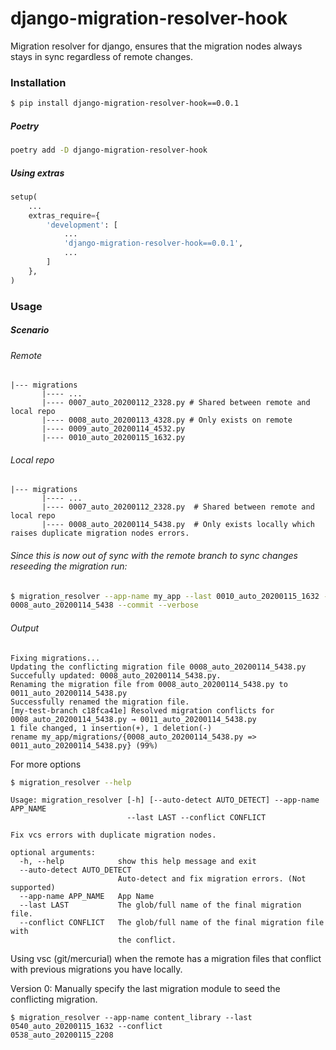 # django-migration-resolver-hook
Migration resolver for django, ensures that the migration nodes always stays in sync regardless of remote changes.


### Installation

```bash
$ pip install django-migration-resolver-hook==0.0.1
```

##### Poetry

```bash
poetry add -D django-migration-resolver-hook
```


##### Using extras 
```python
setup(
    ...
    extras_require={
        'development': [
            ...
            'django-migration-resolver-hook==0.0.1',
            ...
        ]
    },
)
```


### Usage

##### Scenario

###### Remote
```text
|--- migrations
       |---- ...
       |---- 0007_auto_20200112_2328.py # Shared between remote and local repo
       |---- 0008_auto_20200113_4328.py # Only exists on remote
       |---- 0009_auto_20200114_4532.py
       |---- 0010_auto_20200115_1632.py

```

###### Local repo

```text
|--- migrations
       |---- ...
       |---- 0007_auto_20200112_2328.py  # Shared between remote and local repo
       |---- 0008_auto_20200114_5438.py  # Only exists locally which raises duplicate migration nodes errors.
```

###### Since this is now out of sync with the remote branch to sync changes reseeding the migration run:

```bash
$ migration_resolver --app-name my_app --last 0010_auto_20200115_1632 --conflict 
0008_auto_20200114_5438 --commit --verbose
```

###### Output

```text
Fixing migrations...
Updating the conflicting migration file 0008_auto_20200114_5438.py
Succefully updated: 0008_auto_20200114_5438.py.
Renaming the migration file from 0008_auto_20200114_5438.py to 0011_auto_20200114_5438.py
Successfully renamed the migration file.
[my-test-branch c18fca41e] Resolved migration conflicts for 0008_auto_20200114_5438.py → 0011_auto_20200114_5438.py
1 file changed, 1 insertion(+), 1 deletion(-)
rename my_app/migrations/{0008_auto_20200114_5438.py => 0011_auto_20200114_5438.py} (99%)

```

For more options


```bash
$ migration_resolver --help
```

```
Usage: migration_resolver [-h] [--auto-detect AUTO_DETECT] --app-name APP_NAME
                          --last LAST --conflict CONFLICT

Fix vcs errors with duplicate migration nodes.

optional arguments:
  -h, --help            show this help message and exit
  --auto-detect AUTO_DETECT
                        Auto-detect and fix migration errors. (Not supported)
  --app-name APP_NAME   App Name
  --last LAST           The glob/full name of the final migration file.
  --conflict CONFLICT   The glob/full name of the final migration file with
                        the conflict.
```


Using vsc (git/mercurial) when the remote has a migration files that conflict with previous
migrations you have locally.


Version 0:
Manually specify the last migration module to seed the conflicting migration.

```
$ migration_resolver --app-name content_library --last 0540_auto_20200115_1632 --conflict  
0538_auto_20200115_2208
```

